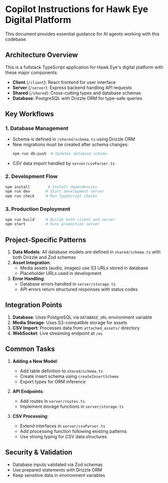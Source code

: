 # Copilot Instructions for Hawk Eye Digital Platform

This document provides essential guidance for AI agents working with this codebase.

## Architecture Overview

This is a fullstack TypeScript application for Hawk Eye's digital platform with these major components:

- **Client** (`/client`): React frontend for user interface
- **Server** (`/server`): Express backend handling API requests
- **Shared** (`/shared`): Cross-cutting types and database schemas
- **Database**: PostgreSQL with Drizzle ORM for type-safe queries

## Key Workflows

### 1. Database Management

- Schema is defined in `/shared/schema.ts` using Drizzle ORM
- New migrations must be created after schema changes:
  ```bash
  npm run db:push  # Updates database schema
  ```
- CSV data import handled by `server/csvParser.ts`

### 2. Development Flow

```bash
npm install        # Install dependencies
npm run dev       # Start development server
npm run check     # Run TypeScript checks
```

### 3. Production Deployment

```bash
npm run build     # Builds both client and server
npm start         # Runs production server
```

## Project-Specific Patterns

1. **Data Models**: All database models are defined in `shared/schema.ts` with both Drizzle and Zod schemas
2. **Asset Integration**:
   - Media assets (audio, images) use S3 URLs stored in database
   - Placeholder URLs used in development
3. **Error Handling**:
   - Database errors handled in `server/storage.ts`
   - API errors return structured responses with status codes

## Integration Points

1. **Database**: Uses PostgreSQL via `DATABASE_URL` environment variable
2. **Media Storage**: Uses S3-compatible storage for assets
3. **CSV Import**: Processes data from `attached_assets/` directory
4. **WebSocket**: Live streaming endpoint at `/ws`

## Common Tasks

1. **Adding a New Model**:

   - Add table definition to `shared/schema.ts`
   - Create insert schema using `createInsertSchema`
   - Export types for ORM inference

2. **API Endpoints**:

   - Add routes in `server/routes.ts`
   - Implement storage functions in `server/storage.ts`

3. **CSV Processing**:
   - Extend interfaces in `server/csvParser.ts`
   - Add processing function following existing patterns
   - Use strong typing for CSV data structures

## Security & Validation

- Database inputs validated via Zod schemas
- Use prepared statements with Drizzle ORM
- Keep sensitive data in environment variables
